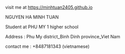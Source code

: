 visit me at https://minhtuan2405.github.io

NGUYEN HA MINH TUAN

Student at PHU MY 1 higher school 

Address : Phu My district_Binh Dinh province_Viet Nam 

contact me : +8487181343 (vietnamese) 
